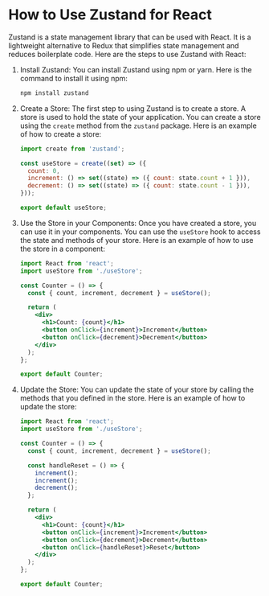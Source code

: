 
# How to Use Zustand for React

Zustand is a state management library that can be used with React. It is a lightweight alternative to Redux that simplifies state management and reduces boilerplate code. Here are the steps to use Zustand with React:

1. Install Zustand: You can install Zustand using npm or yarn. Here is the command to install it using npm:
    
    ``` bash
    npm install zustand
    ```
    
2. Create a Store: The first step to using Zustand is to create a store. A store is used to hold the state of your application. You can create a store using the `create` method from the `zustand` package. Here is an example of how to create a store:
    
    ``` javascript
    import create from 'zustand';
    
    const useStore = create((set) => ({
      count: 0,
      increment: () => set((state) => ({ count: state.count + 1 })),
      decrement: () => set((state) => ({ count: state.count - 1 })),
    }));
    
    export default useStore;
    
    ```
    
3. Use the Store in your Components: Once you have created a store, you can use it in your components. You can use the `useStore` hook to access the state and methods of your store. Here is an example of how to use the store in a component:
    
    ``` jsx
    import React from 'react';
    import useStore from './useStore';
    
    const Counter = () => {
      const { count, increment, decrement } = useStore();
    
      return (
        <div>
          <h1>Count: {count}</h1>
          <button onClick={increment}>Increment</button>
          <button onClick={decrement}>Decrement</button>
        </div>
      );
    };
    
    export default Counter;
    
    ```
    
4. Update the Store: You can update the state of your store by calling the methods that you defined in the store. Here is an example of how to update the store:
    
    ```jsx
    import React from 'react';
    import useStore from './useStore';
    
    const Counter = () => {
      const { count, increment, decrement } = useStore();
    
      const handleReset = () => {
        increment();
        increment();
        decrement();
      };
    
      return (
        <div>
          <h1>Count: {count}</h1>
          <button onClick={increment}>Increment</button>
          <button onClick={decrement}>Decrement</button>
          <button onClick={handleReset}>Reset</button>
        </div>
      );
    };
    
    export default Counter;
    
    ```
    
